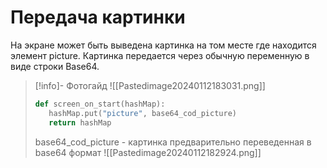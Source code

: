 # Передача картинки

На экране может быть выведена картинка на том месте где находится элемент picture. Картинка передается через обычную переменную в виде строки Base64.
>[!info]- Фотогайд
>![[Pastedimage20240112183031.png]]
>```python
>def screen_on_start(hashMap):
>    hashMap.put("picture", base64_cod_picture)  
>    return hashMap
>```
>base64_cod_picture - картинка предварительно переведенная в base64 формат
>![[Pastedimage20240112182924.png]]